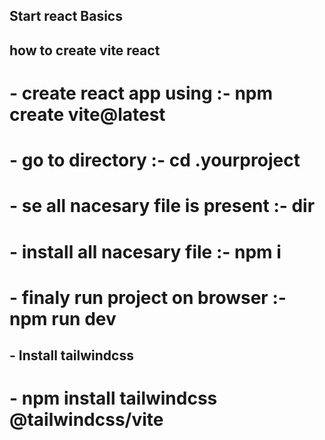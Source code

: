 ## Start react Basics

## how to create vite react

# - create react app using :- npm create vite@latest

# - go to directory :- cd .yourproject

# - se all nacesary file is present :- dir

# - install all nacesary file :- npm i

# - finaly run project on browser :- npm run dev

## - Install tailwindcss

# - npm install tailwindcss @tailwindcss/vite

